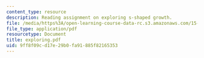 ```yaml
---
content_type: resource
description: Reading assignment on exploring s-shaped growth.
file: /media/https%3A/open-learning-course-data-rc.s3.amazonaws.com/15-988-system-dynamics-self-study-fall-1998-spring-1999/9ff8f09cd17e29b0fa91885f82165353_exploring.pdf
file_type: application/pdf
resourcetype: Document
title: exploring.pdf
uid: 9ff8f09c-d17e-29b0-fa91-885f82165353
---
```


